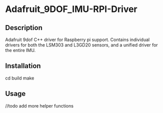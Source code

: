 # Adafruit_9DOF_IMU-RPI-Driver

## Description
Adafruit 9dof C++ driver for Raspberry pi support. Contains individual drivers for both the LSM303 and L3GD20 sensors, and a unified driver for the entire IMU.

## Installation
cd build
make

## Usage
//todo add more helper functions
